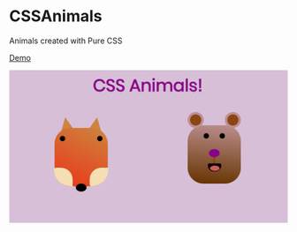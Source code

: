 # CSSAnimals
Animals created with Pure CSS

[Demo][0]

![Screenshot](cssanimals.PNG)

[0]:https://christinetrant.github.io/CSSAnimals/.
